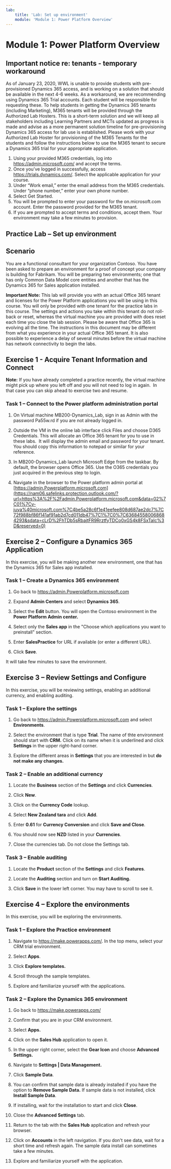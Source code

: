 ```yaml
---
lab:
    title: 'Lab: Set up environment'
    module: 'Module 1: Power Platform Overview'
---
```


Module 1: Power Platform Overview
=================================
## Important notice re: tenants - temporary workaround

As of January 23, 2020, WWL is unable to provide students with pre-provisioned Dynamics 365 access, and is working on a solution that should be available in the next 4-6 weeks. As a workaround, we are recommending using Dynamics 365 Trial accounts. Each student will be responsible for requesting these. To help students in getting the Dynamics 365 tenants (including Marketing), M365 tenants will be provided through the Authorized Lab Hosters. This is a short-term solution and we will keep all stakeholders including Learning Partners and MCTs updated as progress is made and advise as a more permanent solution timeline for pre-provisioning Dynamics 365 access for lab use is established. Please work with your Authorized Lab Hoster for provisioning of the M365 Tenants for the students and follow the instructions below to use the M365 tenant to secure a Dynamics 365 trial for your appropriate application.
 
1. Using your provided M365 credentials, log into https://admin.microsoft.com/ and accept the terms.
2. Once you’ve logged in successfully, access https://trials.dynamics.com/. Select the applicable application for your course.
3. Under “Work email,” enter the email address from the M365 credentials. Under “phone number,” enter your own phone number.
4. Select Get Started.
5. You will be prompted to enter your password for the on.microsoft.com account. Enter the password provided for the M365 tenant.
6. If you are prompted to accept terms and conditions, accept them. Your environment may take a few minutes to provision.

## Practice Lab – Set up environment

Scenario
--------

You are a functional consultant for your organization Contoso. You have been
asked to prepare an environment for a proof of concept your company is building
for Fabrikam. You will be preparing two environments; one that has only Common
Data Model core entities and another that has the Dynamics 365 for Sales
application installed.

**Important Note:** This lab will provide you with an actual Office 365 tenant
and licenses for the Power Platform applications you will be using in this
course. You will only be provided with one tenant for the practice labs in this
course. The settings and actions you take within this tenant do not roll-back or
reset, whereas the virtual machine you are provided with does reset each time
you close the lab session. Please be aware that Office 365 is evolving all the time. The
instructions in this document may be different from what you experience in your
actual Office 365 tenant. It is also possible to experience a delay of several
minutes before the virtual machine has network connectivity to begin the labs.

Exercise 1 - Acquire Tenant Information and Connect
---------------------------------------------------

**Note:** If you have already completed a practice recently, the virtual machine
might pick up where you left off and you will not need to log in again.  In that
case you can skip ahead to exercise two and resume.

### Task 1 – Connect to the Power platform administration portal

1.  On Virtual machine MB200-Dynamics_Lab, sign in as Admin with the password
    Pa55w.rd if you are not already logged in.

2.  Outside the VM in the online lab interface click Files and choose D365
    Credentials. This will allocate an Office 365 tenant for you to use in these
    labs.  It will display the admin email and password for your tenant.  You
    should copy this information to notepad or similar for your reference.

3.  In MB200-Dynamics_Lab launch Microsoft Edge from the taskbar. By default,
    the browser opens Office 365. Use the O365 credentials you just acquired in
    the previous step to login.

4.  Navigate in the browser to the Power platform admin portal at
    [https://admin.Powerplatform.microsoft.com](https://nam06.safelinks.protection.outlook.com/?url=https%3A%2F%2Fadmin.Powerplatform.microsoft.com&data=02%7C01%7Cv-juya%40microsoft.com%7C4be5a28c6f1e41eefee808d687ae2dc7%7C72f988bf86f141af91ab2d7cd011db47%7C1%7C0%7C636845580068684293&sdata=cLrD%2FhTDb5sRbajtFR9RrztfyTDCo0xGS4k8FSxTaIc%3D&reserved=0)

Exercise 2 – Configure a Dynamics 365 Application
-------------------------------------------------

In this exercise, you will be making another new environment, one that has the
Dynamics 365 for Sales app installed.

### Task 1 – Create a Dynamics 365 environment

1.  Go back to <https://admin.Powerplatform.microsoft.com>

2.  Expand **Admin Centers** and select **Dynamics 365**.

3.  Select the **Edit** button. You will open the Contoso environment in the **Power Platform Admin center.**

4.  Select only the **Sales app** in the "Choose which applications you want to preinstall" section.

5.  Enter **SalesPractice** for URL if available (or enter a different URL).

6.  Click **Save**.  

It will take few minutes to save the environment. 

Exercise 3 – Review Settings and Configure
------------------------------------------

In this exercise, you will be reviewing settings, enabling an additional
currency, and enabling auditing.

### Task 1 – Explore the settings

1.  Go back to <https://admin.Powerplatform.microsoft.com> and select
    **Environments**.

2.  Select the environment that is type **Trial**. The name of thte environment should start with **CRM.** Click on its name when it is underlined and click **Settings** in the upper right-hand corner. 

3.  Explore the different areas in **Settings** that you are interested in but
    **do not make any changes.**

### Task 2 – Enable an additional currency

1.  Locate the **Business** section of the **Settings** and click
    **Currencies**.

2.  Click **New**.

3.  Click on the **Currency Code** lookup.

4.  Select **New Zealand tara** and click **Add**.

5.  Enter **0.61** for **Currency Conversion** and click **Save and Close**.

6.  You should now see **NZD** listed in your **Currencies**.

7.  Close the currencies tab. Do not close the Settings tab.

### Task 3 – Enable auditing 

1.  Locate the **Product** section of the **Settings** and click **Features**.

2.  Locate the **Auditing** section and turn on **Start Auditing.**

3.  Click **Save** in the lower left corner. You may have to scroll to see it.


Exercise 4 – Explore the environments
-------------------------------------

In this exercise, you will be exploring the environments.

### Task 1 – Explore the Practice environment

1.  Navigate to <https://make.powerapps.com/>. In the top menu, select your CRM trial environment.

2.  Select **Apps**.

3.  Click **Explore templates.**

4.  Scroll through the sample templates. 

5.  Explore and familiarize yourself with the applications.

### Task 2 – Explore the Dynamics 365 environment

1.  Go back to <https://make.powerapps.com/>

2.  Confirm that you are in your CRM environment.

3.  Select **Apps.**

4.  Click on the **Sales Hub** application to open it.

5. In the upper right corner, select the **Gear Icon** and choose **Advanced Settings.**

6.  Navigate to **Settings | Data Management.**

7.  Click **Sample Data**.

8.  You can confirm that sample data is already installed if you have the option
    to **Remove Sample Data.** If sample data is not installed, click **Install Sample Data**.

9.  If installing, wait for the installation to start and click **Close**.

10.  Close the **Advanced Settings** tab.

11.  Return to the tab with the **Sales Hub** application and refresh your browser.

12. Click on **Accounts** in the left navigation. If you don't see data, wait for a short time and refresh again. The sample data install can sometimes take a few minutes.

13. Explore and familiarize yourself with the application. 

